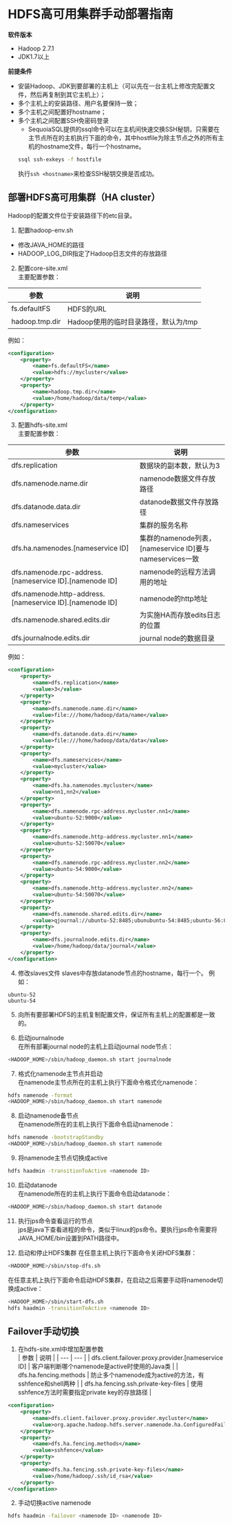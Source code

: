 HDFS高可用集群手动部署指南
===============

**软件版本**
- Hadoop 2.7.1
- JDK1.7以上

**前提条件**
- 安装Hadoop、JDK到要部署的主机上（可以先在一台主机上修改完配置文件，然后再复制到其它主机上）；
- 多个主机上的安装路径、用户名要保持一致；
- 多个主机之间配置好hostname；
- 多个主机之间配置SSH免密码登录
  - SequoiaSQL提供的ssql命令可以在主机间快速交换SSH秘钥，只需要在主节点所在的主机执行下面的命令，其中hostfile为除主节点之外的所有主机的hostname文件，每行一个hostname。  
  ```bash
  ssql ssh-exkeys -f hostfile
   ```  
   执行```ssh <hostname>```来检查SSH秘钥交换是否成功。

部署HDFS高可用集群（HA cluster）
------------------------------
Hadoop的配置文件位于安装路径下的etc目录。  

1. 配置hadoop-env.sh  
  - 修改JAVA_HOME的路径
  - HADOOP_LOG_DIR指定了Hadoop日志文件的存放路径

2. 配置core-site.xml  
  主要配置参数：

  | 参数 | 说明 |
  | --- | --- |
  | fs.defaultFS | HDFS的URL |
  | hadoop.tmp.dir | Hadoop使用的临时目录路径，默认为/tmp |

  例如：
  ```xml
  <configuration>
      <property>
          <name>fs.defaultFS</name>
          <value>hdfs://mycluster</value>
      </property>
      <property>
          <name>hadoop.tmp.dir</name>
          <value>/home/hadoop/data/temp</value>
      </property>
  </configuration>
  ```

3. 配置hdfs-site.xml  
  主要配置参数：

  | 参数 | 说明 |
  | --- | --- |
  | dfs.replication | 数据块的副本数，默认为3 |
  | dfs.namenode.name.dir | namenode数据文件存放路径 |
  | dfs.datanode.data.dir | datanode数据文件存放路径 |
  | dfs.nameservices | 集群的服务名称 |
  | dfs.ha.namenodes.[nameservice ID] | 集群的namenode列表，[nameservice ID]要与nameservices一致 |
  | dfs.namenode.rpc-address.[nameservice ID].[namenode ID] | namenode的远程方法调用的地址 |
  | dfs.namenode.http-address.[nameservice ID].[namenode ID] | namenode的http地址 |
  | dfs.namenode.shared.edits.dir | 为实施HA而存放edits日志的位置 |
  | dfs.journalnode.edits.dir | journal node的数据目录 |

  例如：
  ```xml
  <configuration>
      <property>
          <name>dfs.replication</name>
          <value>3</value>
      </property>
      <property>
          <name>dfs.namenode.name.dir</name>
          <value>file:///home/hadoop/data/name</value>
      </property>
      <property>
          <name>dfs.datanode.data.dir</name>
          <value>file:///home/hadoop/data/data</value>
      </property>
      <property>
          <name>dfs.nameservices</name>
          <value>mycluster</value>
      </property>
      <property>
          <name>dfs.ha.namenodes.mycluster</name>
          <value>nn1,nn2</value>
      </property>
      <property>
          <name>dfs.namenode.rpc-address.mycluster.nn1</name>
          <value>ubuntu-52:9000</value>
      </property>
      <property>
          <name>dfs.namenode.http-address.mycluster.nn1</name>
          <value>ubuntu-52:50070</value>
      </property>
      <property>
          <name>dfs.namenode.rpc-address.mycluster.nn2</name>
          <value>ubuntu-54:9000</value>
      </property>
      <property>
          <name>dfs.namenode.http-address.mycluster.nn2</name>
          <value>ubuntu-54:50070</value>
      </property>
      <property>
          <name>dfs.namenode.shared.edits.dir</name>
          <value>qjournal://ubuntu-52:8485;ubunubuntu-54:8485;ubuntu-56:8485/mycluster</value>
      </property>
      <property>
          <name>dfs.journalnode.edits.dir</name>
          <value>/home/hadoop/data/journal</value>
      </property>
  </configuration>
  ```

4. 修改slaves文件
  slaves中存放datanode节点的hostname，每行一个。
  例如：
  ```
  ubuntu-52
  ubuntu-54
  ```

5. 向所有要部署HDFS的主机复制配置文件，保证所有主机上的配置都是一致的。

6. 启动journalnode  
  在所有部署journal node的主机上启动journal node节点：
  ```bash
  <HADOOP_HOME>/sbin/hadoop_daemon.sh start journalnode
  ```

7. 格式化namenode主节点并启动  
  在namenode主节点所在的主机上执行下面命令格式化namenode：  
  ```bash
  hdfs namenode -format
  <HADOOP_HOME>/sbin/hadoop_daemon.sh start namenode
  ```

8. 启动namenode备节点  
  在namenode所在的主机上执行下面命令启动namenode：
  ```bash
  hdfs namenode -bootstrapStandby
  <HADOOP_HOME>/sbin/hadoop_daemon.sh start namenode
  ```

9. 将namenode主节点切换成active  
  ```bash
  hdfs haadmin -transitionToActive <namenode ID>
  ```

10. 启动datanode  
  在namenode所在的主机上执行下面命令启动datanode：
  ```bash
  <HADOOP_HOME>/sbin/hadoop_daemon.sh start datanode
  ```

11. 执行jps命令查看运行的节点  
  jps是java下查看进程的命令，类似于linux的ps命令。要执行jps命令需要将JAVA_HOME/bin设置到PATH路径中。

12. 启动和停止HDFS集群
  在任意主机上执行下面命令关闭HDFS集群：
  ```bash
  <HADOOP_HOME>/sbin/stop-dfs.sh
  ```
  在任意主机上执行下面命令启动HDFS集群，在启动之后需要手动将namenode切换成active：
  ```bash
  <HADOOP_HOME>/sbin/start-dfs.sh
  hdfs haadmin -transitionToActive <namenode ID>
  ```

Failover手动切换
---------------
1. 在hdfs-site.xml中增加配置参数  
  | 参数 | 说明 |
  | --- | --- |
  | dfs.client.failover.proxy.provider.[nameservice ID] | 客户端判断哪个namenode是active时使用的Java类 |
  | dfs.ha.fencing.methods | 防止多个namenode成为active的方法，有sshfence和shell两种 |
  | dfs.ha.fencing.ssh.private-key-files | 使用sshfence方法时需要指定private key的存放路径  |
```xml
<configuration>
    <property>
        <name>dfs.client.failover.proxy.provider.mycluster</name>
        <value>org.apache.hadoop.hdfs.server.namenode.ha.ConfiguredFailoverProxyProvider</value>
    </property>
    <property>
        <name>dfs.ha.fencing.methods</name>
        <value>sshfence</value>
    </property>
    <property>
        <name>dfs.ha.fencing.ssh.private-key-files</name>
        <value>/home/hadoop/.ssh/id_rsa</value>
    </property>
</configuration>
```
2. 手动切换active namenode
```bash
hdfs haadmin -failover <namenode ID> <namenode ID>
```
